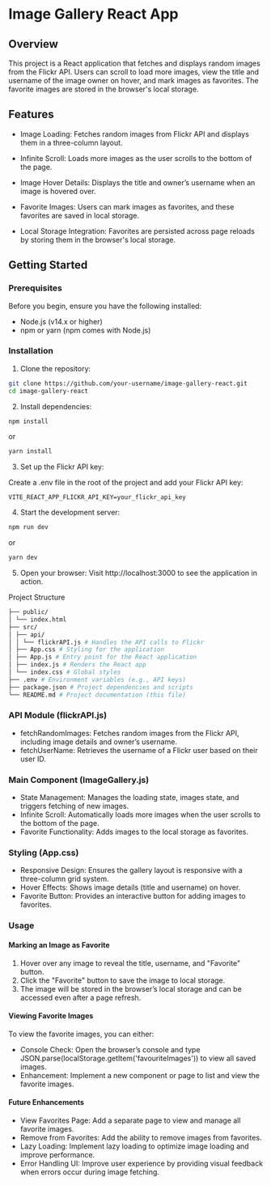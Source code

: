 # Image Gallery React App

## Overview

This project is a React application that fetches and displays random images from the Flickr API. Users can scroll to load more images, view the title and username of the image owner on hover, and mark images as favorites. The favorite images are stored in the browser's local storage.

## Features

- Image Loading: Fetches random images from Flickr API and displays them in a three-column layout.

- Infinite Scroll: Loads more images as the user scrolls to the bottom of the page.

- Image Hover Details: Displays the title and owner’s username when an image is hovered over.

- Favorite Images: Users can mark images as favorites, and these favorites are saved in local storage.

- Local Storage Integration: Favorites are persisted across page reloads by storing them in the browser's local storage.

## Getting Started

### Prerequisites

Before you begin, ensure you have the following installed:

- Node.js (v14.x or higher)
- npm or yarn (npm comes with Node.js)

### Installation

1. Clone the repository:

```bash
git clone https://github.com/your-username/image-gallery-react.git
cd image-gallery-react
```

2. Install dependencies:

```bash
npm install
```

or

```bash
yarn install
```

3. Set up the Flickr API key:

Create a .env file in the root of the project and add your Flickr API key:

```plaintext
VITE_REACT_APP_FLICKR_API_KEY=your_flickr_api_key
```

4. Start the development server:

```bash
npm run dev
```

or

```bash
yarn dev
```

5. Open your browser:
   Visit http://localhost:3000 to see the application in action.

Project Structure

```bash
├── public/
│ └── index.html
├── src/
│ ├── api/
│ │ └── flickrAPI.js # Handles the API calls to Flickr
│ ├── App.css # Styling for the application
│ ├── App.js # Entry point for the React application
│ ├── index.js # Renders the React app
│ └── index.css # Global styles
├── .env # Environment variables (e.g., API keys)
├── package.json # Project dependencies and scripts
└── README.md # Project documentation (this file)
```

### API Module (flickrAPI.js)

- fetchRandomImages: Fetches random images from the Flickr API, including image details and owner’s username.
- fetchUserName: Retrieves the username of a Flickr user based on their user ID.

### Main Component (ImageGallery.js)

- State Management: Manages the loading state, images state, and triggers fetching of new images.
- Infinite Scroll: Automatically loads more images when the user scrolls to the bottom of the page.
- Favorite Functionality: Adds images to the local storage as favorites.

### Styling (App.css)

- Responsive Design: Ensures the gallery layout is responsive with a three-column grid system.
- Hover Effects: Shows image details (title and username) on hover.
- Favorite Button: Provides an interactive button for adding images to favorites.

### Usage

#### Marking an Image as Favorite

1. Hover over any image to reveal the title, username, and "Favorite" button.
2. Click the "Favorite" button to save the image to local storage.
3. The image will be stored in the browser’s local storage and can be accessed even after a page refresh.

#### Viewing Favorite Images

To view the favorite images, you can either:

- Console Check: Open the browser’s console and type JSON.parse(localStorage.getItem('favouriteImages')) to view all saved images.
- Enhancement: Implement a new component or page to list and view the favorite images.

#### Future Enhancements

- View Favorites Page: Add a separate page to view and manage all favorite images.
- Remove from Favorites: Add the ability to remove images from favorites.
- Lazy Loading: Implement lazy loading to optimize image loading and improve performance.
- Error Handling UI: Improve user experience by providing visual feedback when errors occur during image fetching.
